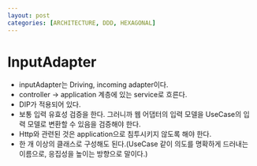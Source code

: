 ```yaml
---
layout: post
categories: [ARCHITECTURE, DDD, HEXAGONAL]
---
```


# InputAdapter

- inputAdapter는 Driving, incoming adapter이다.
- controller -> application 계층에 있는 service로 흐른다.
- DIP가 적용되어 있다.
- 보통 입력 유효성 검증을 한다. 그러니까 웹 어댑터의 입력 모델을 UseCase의 입력 모델로 변환할 수 있음을 검증해야 한다.
- Http와 관련된 것은 application으로 침투시키지 않도록 해야 한다.
- 한 개 이상의 클래스로 구성해도 된다.(UseCase 같이 의도를 명확하게 드러내는 이름으로, 응집성을 높이는 방향으로 말이다.)